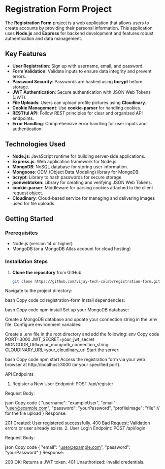 # Registration Form Project

The **Registration Form** project is a web application that allows users to create accounts by providing their personal information. This application uses **Node.js** and **Express** for backend development and features robust authentication and data management.

## Key Features

- **User Registration**: Sign up with username, email, and password.
- **Form Validation**: Validate inputs to ensure data integrity and prevent errors.
- **Password Security**: Passwords are hashed using **bcrypt** before storage.
- **JWT Authentication**: Secure authentication with JSON Web Tokens (JWT).
- **File Uploads**: Users can upload profile pictures using **Cloudinary**.
- **Cookie Management**: Use **cookie-parser** for handling cookies.
- **RESTful API**: Follow REST principles for clear and organized API endpoints.
- **Error Handling**: Comprehensive error handling for user inputs and authentication.

## Technologies Used

- **Node.js**: JavaScript runtime for building server-side applications.
- **Express.js**: Web application framework for Node.js.
- **MongoDB**: NoSQL database for storing user information.
- **Mongoose**: ODM (Object Data Modeling) library for MongoDB.
- **bcrypt**: Library to hash passwords for secure storage.
- **jsonwebtoken**: Library for creating and verifying JSON Web Tokens.
- **cookie-parser**: Middleware for parsing cookies attached to the client request object.
- **Cloudinary**: Cloud-based service for managing and delivering images used for file uploads.

## Getting Started

### Prerequisites

- Node.js (version 14 or higher)
- MongoDB (or a MongoDB Atlas account for cloud hosting)

### Installation Steps

1. **Clone the repository** from GitHub:
   ```bash
   git clone https://github.com/vijay-tech-colab/registration-form.git

  Navigate to the project directory:

bash
Copy code
cd registration-form
Install dependencies:

bash
Copy code
npm install
Set up your MongoDB database:

Create a MongoDB database and update your connection string in the .env file.
Configure environment variables:

Create a .env file in the root directory and add the following:
env
Copy code
PORT=3000
JWT_SECRET=your_jwt_secret
MONGODB_URI=your_mongodb_connection_string
CLOUDINARY_URL=your_cloudinary_url
Start the server:

bash
Copy code
npm start
Access the registration form via your web browser at http://localhost:3000 (or your specified port).

API Endpoints
1. Register a New User
Endpoint: POST /api/register

Request Body:

json
Copy code
{
  "username": "exampleUser",
  "email": "user@example.com",
  "password": "yourPassword",
  "profileImage": "file" // for the file upload
}
Response:

201 Created: User registered successfully.
400 Bad Request: Validation errors or user already exists.
2. User Login
Endpoint: POST /api/login

Request Body:

json
Copy code
{
  "email": "user@example.com",
  "password": "yourPassword"
}
Response:

200 OK: Returns a JWT token.
401 Unauthorized: Invalid credentials.
